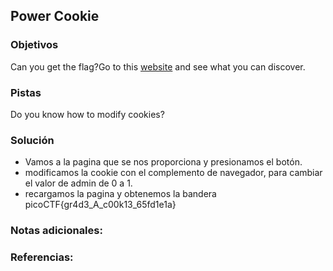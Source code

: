 ## Power Cookie
### Objetivos 
Can you get the flag?Go to this [website](http://saturn.picoctf.net:62846/) and see what you can discover.

### Pistas
Do you know how to modify cookies?

### Solución 

- Vamos a la pagina que se nos proporciona y presionamos el botón.
- modificamos la cookie con el complemento de navegador, para cambiar el valor de admin de 0 a 1.
- recargamos la pagina y obtenemos la bandera
picoCTF{gr4d3_A_c00k13_65fd1e1a}

### Notas adicionales:

### Referencias:
